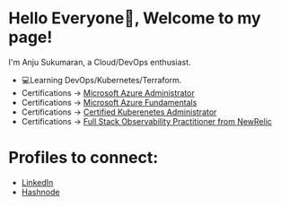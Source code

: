 # Hello Everyone👋, Welcome to my page!
I'm Anju Sukumaran, a Cloud/DevOps enthusiast.

* 💻Learning DevOps/Kubernetes/Terraform.
* Certifications -> [Microsoft Azure Administrator](https://learn.microsoft.com/en-us/users/anjusukumaran-5868/credentials/certification/azure-administrator?tab=credentials-tab)
* Certifications -> [Microsoft Azure Fundamentals](https://learn.microsoft.com/en-us/users/anjusukumaran-5868/credentials/certification/azure-fundamentals?tab=credentials-tab)
* Certifications -> [Certified Kuberenetes Administrator](https://www.credly.com/badges/5f5bebc5-e870-4f9b-9690-b4c358f31b69/public_url)
* Certifications -> [Full Stack Observability Practitioner from NewRelic](https://accounts.skilljar.com/accounts/profile/2hq8bvl5ixzoe?d=2hq8bvl5ixzoe&next=%2Fpage%2Fcredentials)
  


# Profiles to connect:
* [LinkedIn](https://www.linkedin.com/in/anjusukumaran/)
* [Hashnode](https://hashnode.com/@AnjuSukumaran)
